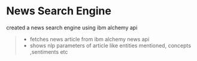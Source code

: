 # News Search Engine

created a news search engine using ibm alchemy api

> - fetches news article from ibm alchemy news api
> - shows nlp parameters of article like entities mentioned, concepts ,sentiments etc
